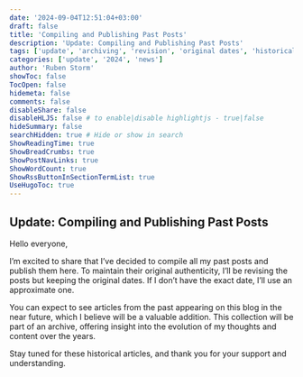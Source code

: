 ```yaml
---
date: '2024-09-04T12:51:04+03:00'
draft: false
title: 'Compiling and Publishing Past Posts'
description: 'Update: Compiling and Publishing Past Posts'
tags: ['update', 'archiving', 'revision', 'original dates', 'historical articles', 'publication', 'collection', 'insight']
categories: ['update', '2024', 'news']
author: 'Ruben Storm'
showToc: false
TocOpen: false
hidemeta: false
comments: false
disableShare: false
disableHLJS: false # to enable|disable highlightjs - true|false
hideSummary: false
searchHidden: true # Hide or show in search
ShowReadingTime: true
ShowBreadCrumbs: true
ShowPostNavLinks: true
ShowWordCount: true
ShowRssButtonInSectionTermList: true
UseHugoToc: true
---
```


## Update: Compiling and Publishing Past Posts

Hello everyone,

I’m excited to share that I’ve decided to compile all my past posts and publish them here. To maintain their original authenticity, I’ll be revising the posts but keeping the original dates. If I don’t have the exact date, I’ll use an approximate one.

You can expect to see articles from the past appearing on this blog in the near future, which I believe will be a valuable addition. This collection will be part of an archive, offering insight into the evolution of my thoughts and content over the years.

Stay tuned for these historical articles, and thank you for your support and understanding.

